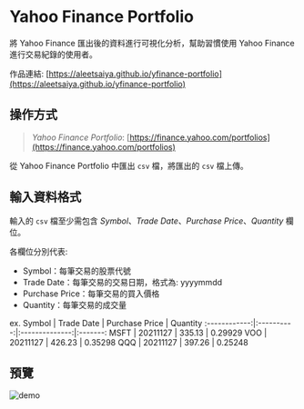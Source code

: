 # Yahoo Finance Portfolio
將 Yahoo Finance 匯出後的資料進行可視化分析，幫助習慣使用 Yahoo Finance 進行交易紀錄的使用者。

作品連結: [https://aleetsaiya.github.io/yfinance-portfolio](https://aleetsaiya.github.io/yfinance-portfolio)

## 操作方式
> *Yahoo Finance Portfolio*: [https://finance.yahoo.com/portfolios](https://finance.yahoo.com/portfolios)  

從 Yahoo Finance Portfolio 中匯出 `csv` 檔，將匯出的 `csv` 檔上傳。  


## 輸入資料格式
輸入的 `csv` 檔至少需包含 *Symbol*、*Trade Date*、*Purchase Price*、*Quantity* 欄位。  

各欄位分別代表:  
+ Symbol：每筆交易的股票代號
+ Trade Date：每筆交易的交易日期，格式為: yyyymmdd
+ Purchase Price：每筆交易的買入價格
+ Quantity：每筆交易的成交量

ex. 
Symbol        | Trade Date | Purchase Price | Quantity
:------------:|:----------:|:--------------:|:-------:
MSFT          |  20211127  |    335.13      |  0.29929
VOO           |  20211127  |    426.23      |  0.35298
QQQ           |  20211127  |    397.26      |  0.25248


## 預覽
![demo](https://user-images.githubusercontent.com/67775387/147832616-f3065e3e-ae48-447e-834f-72be17b9f503.jpeg)
